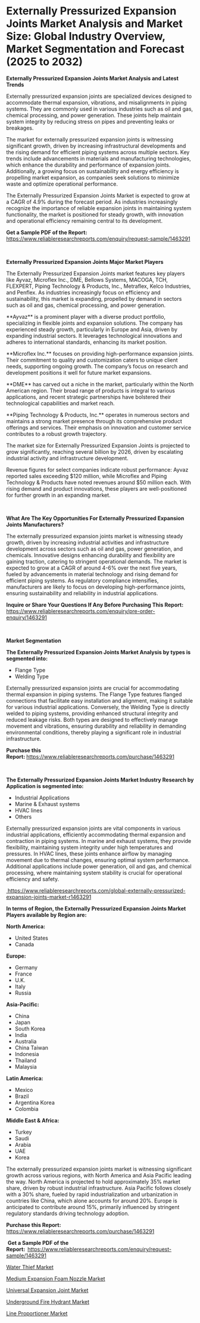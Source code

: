 <p><h1>Externally Pressurized Expansion Joints Market Analysis and Market Size: Global Industry Overview, Market Segmentation and Forecast (2025 to 2032)</h1></p><p><strong>Externally Pressurized Expansion Joints Market Analysis and Latest Trends</strong></p>
<p><p>Externally pressurized expansion joints are specialized devices designed to accommodate thermal expansion, vibrations, and misalignments in piping systems. They are commonly used in various industries such as oil and gas, chemical processing, and power generation. These joints help maintain system integrity by reducing stress on pipes and preventing leaks or breakages.</p><p>The market for externally pressurized expansion joints is witnessing significant growth, driven by increasing infrastructural developments and the rising demand for efficient piping systems across multiple sectors. Key trends include advancements in materials and manufacturing technologies, which enhance the durability and performance of expansion joints. Additionally, a growing focus on sustainability and energy efficiency is propelling market expansion, as companies seek solutions to minimize waste and optimize operational performance.</p><p>The Externally Pressurized Expansion Joints Market is expected to grow at a CAGR of 4.9% during the forecast period. As industries increasingly recognize the importance of reliable expansion joints in maintaining system functionality, the market is positioned for steady growth, with innovation and operational efficiency remaining central to its development.</p></p>
<p><strong>Get a Sample PDF of the Report:&nbsp;</strong> <a href="https://www.reliableresearchreports.com/enquiry/request-sample/1463291?utm_campaign=83&utm_medium=2&utm_source=Github&utm_content=ia&utm_term=18022025&utm_id=externally-pressurized-expansion-joints">https://www.reliableresearchreports.com/enquiry/request-sample/1463291</a></p>
<p>&nbsp;</p>
<p><strong>Externally Pressurized Expansion Joints Major Market Players</strong></p>
<p><p>The Externally Pressurized Expansion Joints market features key players like Ayvaz, Microflex Inc., DME, Bellows Systems, MACOGA, TCH, FLEXPERT, Piping Technology & Products, Inc., Metraflex, Kelco Industries, and Penflex. As industries increasingly focus on efficiency and sustainability, this market is expanding, propelled by demand in sectors such as oil and gas, chemical processing, and power generation.</p><p>**Ayvaz** is a prominent player with a diverse product portfolio, specializing in flexible joints and expansion solutions. The company has experienced steady growth, particularly in Europe and Asia, driven by expanding industrial sectors. It leverages technological innovations and adheres to international standards, enhancing its market position.</p><p>**Microflex Inc.** focuses on providing high-performance expansion joints. Their commitment to quality and customization caters to unique client needs, supporting ongoing growth. The company’s focus on research and development positions it well for future market expansions.</p><p>**DME** has carved out a niche in the market, particularly within the North American region. Their broad range of products is integral to various applications, and recent strategic partnerships have bolstered their technological capabilities and market reach.</p><p>**Piping Technology & Products, Inc.** operates in numerous sectors and maintains a strong market presence through its comprehensive product offerings and services. Their emphasis on innovation and customer service contributes to a robust growth trajectory.</p><p>The market size for Externally Pressurized Expansion Joints is projected to grow significantly, reaching several billion by 2026, driven by escalating industrial activity and infrastructure development.</p><p>Revenue figures for select companies indicate robust performance: Ayvaz reported sales exceeding $120 million, while Microflex and Piping Technology & Products have noted revenues around $50 million each. With rising demand and product innovations, these players are well-positioned for further growth in an expanding market.</p></p>
<p>&nbsp;</p>
<p><strong>What Are The Key Opportunities For Externally Pressurized Expansion Joints Manufacturers?</strong></p>
<p><p>The externally pressurized expansion joints market is witnessing steady growth, driven by increasing industrial activities and infrastructure development across sectors such as oil and gas, power generation, and chemicals. Innovative designs enhancing durability and flexibility are gaining traction, catering to stringent operational demands. The market is expected to grow at a CAGR of around 4-6% over the next five years, fueled by advancements in material technology and rising demand for efficient piping systems. As regulatory compliance intensifies, manufacturers are likely to focus on developing high-performance joints, ensuring sustainability and reliability in industrial applications.</p></p>
<p><strong>Inquire or Share Your Questions If Any Before Purchasing This Report:</strong> <a href="https://www.reliableresearchreports.com/enquiry/pre-order-enquiry/1463291?utm_campaign=83&utm_medium=2&utm_source=Github&utm_content=ia&utm_term=18022025&utm_id=externally-pressurized-expansion-joints">https://www.reliableresearchreports.com/enquiry/pre-order-enquiry/1463291</a></p>
<p>&nbsp;</p>
<p><strong>Market Segmentation</strong></p>
<p><strong>The Externally Pressurized Expansion Joints Market Analysis by types is segmented into:</strong></p>
<p><ul><li>Flange Type</li><li>Welding Type</li></ul></p>
<p><p>Externally pressurized expansion joints are crucial for accommodating thermal expansion in piping systems. The Flange Type features flanged connections that facilitate easy installation and alignment, making it suitable for various industrial applications. Conversely, the Welding Type is directly welded to piping systems, providing enhanced structural integrity and reduced leakage risks. Both types are designed to effectively manage movement and vibrations, ensuring durability and reliability in demanding environmental conditions, thereby playing a significant role in industrial infrastructure.</p></p>
<p><strong>Purchase this Report:&nbsp;</strong><a href="https://www.reliableresearchreports.com/purchase/1463291?utm_campaign=83&utm_medium=2&utm_source=Github&utm_content=ia&utm_term=18022025&utm_id=externally-pressurized-expansion-joints">https://www.reliableresearchreports.com/purchase/1463291</a></p>
<p>&nbsp;</p>
<p><strong>The Externally Pressurized Expansion Joints Market Industry Research by Application is segmented into:</strong></p>
<p><ul><li>Industrial Applications</li><li>Marine & Exhaust systems</li><li>HVAC lines</li><li>Others</li></ul></p>
<p><p>Externally pressurized expansion joints are vital components in various industrial applications, efficiently accommodating thermal expansion and contraction in piping systems. In marine and exhaust systems, they provide flexibility, maintaining system integrity under high temperatures and pressures. In HVAC lines, these joints enhance airflow by managing movement due to thermal changes, ensuring optimal system performance. Additional applications include power generation, oil and gas, and chemical processing, where maintaining system stability is crucial for operational efficiency and safety.</p></p>
<p><a href="https://www.reliableresearchreports.com/global-externally-pressurized-expansion-joints-market-r1463291?utm_campaign=83&utm_medium=2&utm_source=Github&utm_content=ia&utm_term=18022025&utm_id=externally-pressurized-expansion-joints">&nbsp;https://www.reliableresearchreports.com/global-externally-pressurized-expansion-joints-market-r1463291</a></p>
<p><strong>In terms of Region, the Externally Pressurized Expansion Joints Market Players available by Region are:</strong></p>
<p>
    <p> <strong> North America: </strong>
        <ul>
            <li>United States</li>
            <li>Canada</li>
        </ul>
        </p> 
    <p> <strong> Europe: </strong>
        <ul>
            <li>Germany</li>
            <li>France</li>
            <li>U.K.</li>
            <li>Italy</li>
            <li>Russia</li>
        </ul>
        </p> 
    <p> <strong> Asia-Pacific: </strong>
        <ul>
            <li>China</li>
            <li>Japan</li>
            <li>South Korea</li>
            <li>India</li>
            <li>Australia</li>
            <li>China Taiwan</li>
            <li>Indonesia</li>
            <li>Thailand</li>
            <li>Malaysia</li>
        </ul>
        </p> 
    <p> <strong> Latin America: </strong>
        <ul>
            <li>Mexico</li>
            <li>Brazil</li>
            <li>Argentina Korea</li>
            <li>Colombia</li>
        </ul>
        </p> 
    <p> <strong> Middle East & Africa: </strong>
        <ul>
            <li>Turkey</li>
            <li>Saudi</li>
            <li>Arabia</li>
            <li>UAE</li>
            <li>Korea</li>
        </ul>
    </p>
    </p>
<p><p>The externally pressurized expansion joints market is witnessing significant growth across various regions, with North America and Asia Pacific leading the way. North America is projected to hold approximately 35% market share, driven by robust industrial infrastructure. Asia Pacific follows closely with a 30% share, fueled by rapid industrialization and urbanization in countries like China, which alone accounts for around 20%. Europe is anticipated to contribute around 15%, primarily influenced by stringent regulatory standards driving technology adoption.</p></p>
<p><strong>Purchase this Report: </strong><a href="https://www.reliableresearchreports.com/purchase/1463291?utm_campaign=83&utm_medium=2&utm_source=Github&utm_content=ia&utm_term=18022025&utm_id=externally-pressurized-expansion-joints">https://www.reliableresearchreports.com/purchase/1463291</a></p>
<p>&nbsp;<strong>Get a Sample PDF of the Report:&nbsp;&nbsp;</strong><a href="https://www.reliableresearchreports.com/enquiry/request-sample/1463291?utm_campaign=83&utm_medium=2&utm_source=Github&utm_content=ia&utm_term=18022025&utm_id=externally-pressurized-expansion-joints">https://www.reliableresearchreports.com/enquiry/request-sample/1463291</a></p>
<p><strong></strong></p>
<p><p><a href="https://github.com/pidlisseas/Market-Research-Report-List-1/blob/main/water-thief-market.md?utm_campaign=83&utm_medium=2&utm_source=Github&utm_content=ia&utm_term=18022025&utm_id=externally-pressurized-expansion-joints">Water Thief Market</a></p><p><a href="https://github.com/chkrselia/Market-Research-Report-List-1/blob/main/medium-expansion-foam-nozzle-market.md?utm_campaign=83&utm_medium=2&utm_source=Github&utm_content=ia&utm_term=18022025&utm_id=externally-pressurized-expansion-joints">Medium Expansion Foam Nozzle Market</a></p><p><a href="https://github.com/tsininazzy/Market-Research-Report-List-1/blob/main/universal-expansion-joint-market.md?utm_campaign=83&utm_medium=2&utm_source=Github&utm_content=ia&utm_term=18022025&utm_id=externally-pressurized-expansion-joints">Universal Expansion Joint Market</a></p><p><a href="https://github.com/kaddahblejc/Market-Research-Report-List-1/blob/main/underground-fire-hydrant-market.md?utm_campaign=83&utm_medium=2&utm_source=Github&utm_content=ia&utm_term=18022025&utm_id=externally-pressurized-expansion-joints">Underground Fire Hydrant Market</a></p><p><a href="https://github.com/gyenesephacy/Market-Research-Report-List-1/blob/main/line-proportioner-market.md?utm_campaign=83&utm_medium=2&utm_source=Github&utm_content=ia&utm_term=18022025&utm_id=externally-pressurized-expansion-joints">Line Proportioner Market</a></p></p>